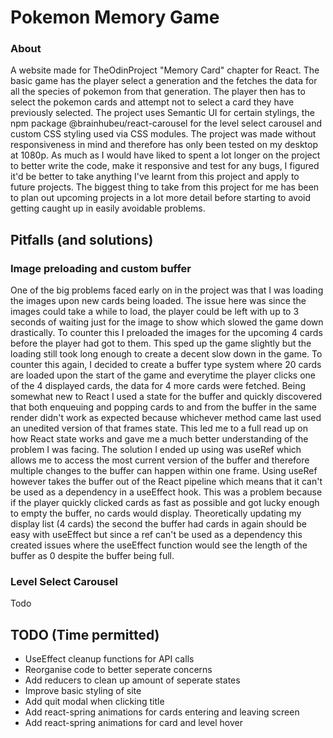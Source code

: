 # Pokemon Memory Game
### About
A website made for TheOdinProject "Memory Card" chapter for React. The basic game has the player select a generation and the fetches the data for all the species of pokemon from that generation. The player then has to select the pokemon cards and attempt not to select a card they have previously selected. The project uses Semantic UI for certain stylings, the npm package @brainhubeu/react-carousel for the level select carousel and custom CSS styling used via CSS modules. The project was made without responsiveness in mind and therefore has only been tested on my desktop at 1080p. As much as I would have liked to spent a lot longer on the project to better write the code, make it responsive and test for any bugs, I figured it'd be better to take anything I've learnt from this project and apply to future projects. The biggest thing to take from this project for me has been to plan out upcoming projects in a lot more detail before starting to avoid getting caught up in easily avoidable problems.

## Pitfalls (and solutions)

### Image preloading and custom buffer
One of the big problems faced early on in the project was that I was loading the images upon new cards being loaded. The issue here was since the images could take a while to load, the player could be left with up to 3 seconds of waiting just for the image to show which slowed the game down drastically. To counter this I preloaded the images for the upcoming 4 cards before the player had got to them. This sped up the game slightly but the loading still took long enough to create a decent slow down in the game. To counter this again, I decided to create a buffer type system where 20 cards are loaded upon the start of the game and everytime the player clicks one of the 4 displayed cards, the data for 4 more cards were fetched. Being somewhat new to React I used a state for the buffer and quickly discovered that both enqueuing and popping cards to and from the buffer in the same render didn't work as expected because whichever method came last used an unedited version of that frames state. This led me to a full read up on how React state works and gave me a much better understanding of the problem I was facing. The solution I ended up using was useRef which allows me to access the most current version of the buffer and therefore multiple changes to the buffer can happen within one frame. Using useRef however takes the buffer out of the React pipeline which means that it can't be used as a dependency in a useEffect hook. This was a problem because if the player quickly clicked cards as fast as possible and got lucky enough to empty the buffer, no cards would display. Theoretically updating my display list (4 cards) the second the buffer had cards in again should be easy with useEffect but since a ref can't be used as a dependency this created issues where the useEffect function would see the length of the buffer as 0 despite the buffer being full.

### Level Select Carousel
Todo

## TODO (Time permitted)
- UseEffect cleanup functions for API calls
- Reorganise code to better seperate concerns
- Add reducers to clean up amount of seperate states
- Improve basic styling of site
- Add quit modal when clicking title
- Add react-spring animations for cards entering and leaving screen
- Add react-spring animations for card and level hover

